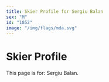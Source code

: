 ```yaml
---
title: Skier Profile for Sergiu Balan
sex: "M"
id: "1852"
image: "/img/flags/mda.svg" 
---
```


# Skier Profile

This page is for: Sergiu Balan.
    